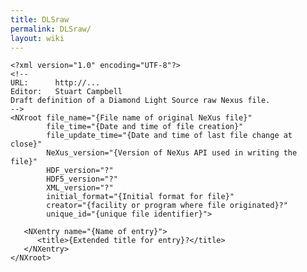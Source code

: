 ```yaml
---
title: DLSraw
permalink: DLSraw/
layout: wiki
---
```


    <?xml version="1.0" encoding="UTF-8"?>
    <!--
    URL:      http://...
    Editor:   Stuart Campbell
    Draft definition of a Diamond Light Source raw Nexus file.
    -->
    <NXroot file_name="{File name of original NeXus file}" 
            file_time="{Date and time of file creation}" 
            file_update_time="{Date and time of last file change at close}" 
            NeXus_version="{Version of NeXus API used in writing the file}" 
            HDF_version="?" 
            HDF5_version="?" 
            XML_version="?"
            initial_format="{Initial format for file}"
            creator="{facility or program where file originated}?"
            unique_id="{unique file identifier}">

       <NXentry name="{Name of entry}">
          <title>{Extended title for entry}?</title>
       </NXentry>
    </NXroot>
